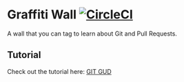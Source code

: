 # Graffiti Wall [![CircleCI](https://circleci.com/gh/eceusc/graffiti-wall/tree/master.svg?style=svg)](https://circleci.com/gh/eceusc/graffiti-wall/tree/master)
A wall that you can tag to learn about Git and Pull Requests.

## Tutorial
Check out the tutorial here: [GIT GUD](https://paper.dropbox.com/doc/GIT-GUD-Introduction-to-GitGitHub--APxFOtaBYDCanZ_bEVI2ZTJFAQ-xUn2KzhMbLhTJ4Y23KUjf) 
